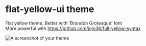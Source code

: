 # flat-yellow-ui theme

Flat yellow theme.
Better with 'Brandon Grotesque' font  
More powerful with https://github.com/jojo36/full-yellow-syntax

![A screenshot of your theme](http://josselinbodan.fr/img/yellow-theme.png)
